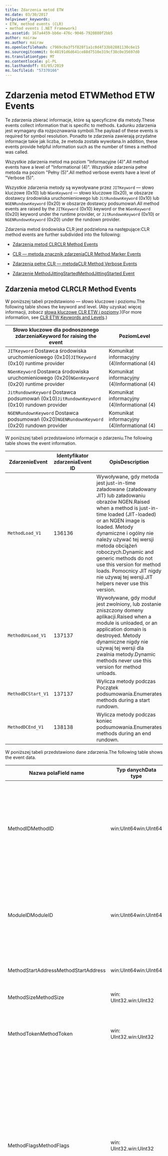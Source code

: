 ```yaml
---
title: Zdarzenia metod ETW
ms.date: 03/30/2017
helpviewer_keywords:
- ETW, method events (CLR)
- method events [.NET Framework]
ms.assetid: 167a4459-bb6e-476c-9046-7920880f2bb5
author: mairaw
ms.author: mairaw
ms.openlocfilehash: c7969c0a3f5f828f1a1c0d4f33b82881130c6e15
ms.sourcegitcommit: 0c48191d6d641ce88d7510e319cf38c0e35697d0
ms.translationtype: MT
ms.contentlocale: pl-PL
ms.lasthandoff: 03/05/2019
ms.locfileid: "57370166"
---
```

# <a name="method-etw-events"></a><span data-ttu-id="25e11-102">Zdarzenia metod ETW</span><span class="sxs-lookup"><span data-stu-id="25e11-102">Method ETW Events</span></span>

<a name="top"></a> <span data-ttu-id="25e11-103">Te zdarzenia zbierać informacje, które są specyficzne dla metody.</span><span class="sxs-lookup"><span data-stu-id="25e11-103">These events collect information that is specific to methods.</span></span> <span data-ttu-id="25e11-104">Ładunku zdarzenia jest wymagany dla rozpoznawania symboli.</span><span class="sxs-lookup"><span data-stu-id="25e11-104">The payload of these events is required for symbol resolution.</span></span> <span data-ttu-id="25e11-105">Ponadto te zdarzenia zawierają przydatne informacje takie jak liczba, że metoda została wywołana.</span><span class="sxs-lookup"><span data-stu-id="25e11-105">In addition, these events provide helpful information such as the number of times a method was called.</span></span>

<span data-ttu-id="25e11-106">Wszystkie zdarzenia metod ma poziom "Informacyjne (4)".</span><span class="sxs-lookup"><span data-stu-id="25e11-106">All method events have a level of "Informational (4)".</span></span> <span data-ttu-id="25e11-107">Wszystkie zdarzenia pełne metoda ma poziom "Pełny (5)".</span><span class="sxs-lookup"><span data-stu-id="25e11-107">All method verbose events have a level of "Verbose (5)".</span></span>

<span data-ttu-id="25e11-108">Wszystkie zdarzenia metody są wywoływane przez `JITKeyword` — słowo kluczowe (0x10) lub `NGenKeyword` — słowo kluczowe (0x20), w obszarze dostawcy środowiska uruchomieniowego lub `JitRundownKeyword` (0x10) lub `NGENRundownKeyword` (0x20) w obszarze dostawcy podsumowań.</span><span class="sxs-lookup"><span data-stu-id="25e11-108">All method events are raised by the `JITKeyword` (0x10) keyword or the `NGenKeyword` (0x20) keyword under the runtime provider, or `JitRundownKeyword` (0x10) or `NGENRundownKeyword` (0x20) under the rundown provider.</span></span>

<span data-ttu-id="25e11-109">Zdarzenia metod środowiska CLR jest podzielona na następujące:</span><span class="sxs-lookup"><span data-stu-id="25e11-109">CLR method events are further subdivided into the following:</span></span>

- [<span data-ttu-id="25e11-110">Zdarzenia metod CLR</span><span class="sxs-lookup"><span data-stu-id="25e11-110">CLR Method Events</span></span>](#clr_method_events)

- [<span data-ttu-id="25e11-111">CLR — metoda znacznik zdarzenia</span><span class="sxs-lookup"><span data-stu-id="25e11-111">CLR Method Marker Events</span></span>](#clr_method_marker_events)

- [<span data-ttu-id="25e11-112">Zdarzenia pełne CLR — metoda</span><span class="sxs-lookup"><span data-stu-id="25e11-112">CLR Method Verbose Events</span></span>](#clr_method_verbose_events)

- [<span data-ttu-id="25e11-113">Zdarzenie MethodJittingStarted</span><span class="sxs-lookup"><span data-stu-id="25e11-113">MethodJittingStarted Event</span></span>](#methodjittingstarted_event)

<a name="clr_method_events"></a>

## <a name="clr-method-events"></a><span data-ttu-id="25e11-114">Zdarzenia metod CLR</span><span class="sxs-lookup"><span data-stu-id="25e11-114">CLR Method Events</span></span>

<span data-ttu-id="25e11-115">W poniższej tabeli przedstawiono — słowo kluczowe i poziomu.</span><span class="sxs-lookup"><span data-stu-id="25e11-115">The following table shows the keyword and level.</span></span> <span data-ttu-id="25e11-116">(Aby uzyskać więcej informacji, zobacz [słowa kluczowe CLR ETW i poziomy](../../../docs/framework/performance/clr-etw-keywords-and-levels.md).)</span><span class="sxs-lookup"><span data-stu-id="25e11-116">(For more information, see [CLR ETW Keywords and Levels](../../../docs/framework/performance/clr-etw-keywords-and-levels.md).)</span></span>

|<span data-ttu-id="25e11-117">Słowo kluczowe dla podnoszonego zdarzenia</span><span class="sxs-lookup"><span data-stu-id="25e11-117">Keyword for raising the event</span></span>|<span data-ttu-id="25e11-118">Poziom</span><span class="sxs-lookup"><span data-stu-id="25e11-118">Level</span></span>|
|-----------------------------------|-----------|
|<span data-ttu-id="25e11-119">`JITKeyword` Dostawca środowiska uruchomieniowego (0x10)</span><span class="sxs-lookup"><span data-stu-id="25e11-119">`JITKeyword` (0x10) runtime provider</span></span>|<span data-ttu-id="25e11-120">Komunikat informacyjny (4)</span><span class="sxs-lookup"><span data-stu-id="25e11-120">Informational (4)</span></span>|
|<span data-ttu-id="25e11-121">`NGenKeyword` Dostawca środowiska uruchomieniowego (0x20)</span><span class="sxs-lookup"><span data-stu-id="25e11-121">`NGenKeyword` (0x20) runtime provider</span></span>|<span data-ttu-id="25e11-122">Komunikat informacyjny (4)</span><span class="sxs-lookup"><span data-stu-id="25e11-122">Informational (4)</span></span>|
|<span data-ttu-id="25e11-123">`JitRundownKeyword` Dostawca podsumowań (0x10)</span><span class="sxs-lookup"><span data-stu-id="25e11-123">`JitRundownKeyword` (0x10) rundown provider</span></span>|<span data-ttu-id="25e11-124">Komunikat informacyjny (4)</span><span class="sxs-lookup"><span data-stu-id="25e11-124">Informational (4)</span></span>|
|<span data-ttu-id="25e11-125">`NGENRundownKeyword` Dostawca podsumowań (0x20)</span><span class="sxs-lookup"><span data-stu-id="25e11-125">`NGENRundownKeyword` (0x20) rundown provider</span></span>|<span data-ttu-id="25e11-126">Komunikat informacyjny (4)</span><span class="sxs-lookup"><span data-stu-id="25e11-126">Informational (4)</span></span>|

<span data-ttu-id="25e11-127">W poniższej tabeli przedstawiono informacje o zdarzeniu.</span><span class="sxs-lookup"><span data-stu-id="25e11-127">The following table shows the event information.</span></span>

|<span data-ttu-id="25e11-128">Zdarzenie</span><span class="sxs-lookup"><span data-stu-id="25e11-128">Event</span></span>|<span data-ttu-id="25e11-129">Identyfikator zdarzenia</span><span class="sxs-lookup"><span data-stu-id="25e11-129">Event ID</span></span>|<span data-ttu-id="25e11-130">Opis</span><span class="sxs-lookup"><span data-stu-id="25e11-130">Description</span></span>|
|-----------|--------------|-----------------|
|`MethodLoad_V1`|<span data-ttu-id="25e11-131">136</span><span class="sxs-lookup"><span data-stu-id="25e11-131">136</span></span>|<span data-ttu-id="25e11-132">Wywoływane, gdy metoda jest just-in-time załadowane (załadowany JIT) lub załadowaniu obrazów NGEN.</span><span class="sxs-lookup"><span data-stu-id="25e11-132">Raised when a method is just-in-time loaded (JIT-loaded) or an NGEN image is loaded.</span></span> <span data-ttu-id="25e11-133">Metody dynamiczne i ogólny nie należy używać tej wersji metoda obciążeń roboczych.</span><span class="sxs-lookup"><span data-stu-id="25e11-133">Dynamic and generic methods do not use this version for method loads.</span></span> <span data-ttu-id="25e11-134">Pomocnicy JIT nigdy nie używaj tej wersji.</span><span class="sxs-lookup"><span data-stu-id="25e11-134">JIT helpers never use this version.</span></span>|
|`MethodUnLoad_V1`|<span data-ttu-id="25e11-135">137</span><span class="sxs-lookup"><span data-stu-id="25e11-135">137</span></span>|<span data-ttu-id="25e11-136">Wywoływane, gdy moduł jest zwolniony, lub zostanie zniszczony domeny aplikacji.</span><span class="sxs-lookup"><span data-stu-id="25e11-136">Raised when a module is unloaded, or an application domain is destroyed.</span></span> <span data-ttu-id="25e11-137">Metody dynamiczne nigdy nie używaj tej wersji dla zwalnia metody.</span><span class="sxs-lookup"><span data-stu-id="25e11-137">Dynamic methods never use this version for method unloads.</span></span>|
|`MethodDCStart_V1`|<span data-ttu-id="25e11-138">137</span><span class="sxs-lookup"><span data-stu-id="25e11-138">137</span></span>|<span data-ttu-id="25e11-139">Wylicza metody podczas Początek podsumowania.</span><span class="sxs-lookup"><span data-stu-id="25e11-139">Enumerates methods during a start rundown.</span></span>|
|`MethodDCEnd_V1`|<span data-ttu-id="25e11-140">138</span><span class="sxs-lookup"><span data-stu-id="25e11-140">138</span></span>|<span data-ttu-id="25e11-141">Wylicza metody podczas koniec podsumowania.</span><span class="sxs-lookup"><span data-stu-id="25e11-141">Enumerates methods during an end rundown.</span></span>|

<span data-ttu-id="25e11-142">W poniższej tabeli przedstawiono dane zdarzenia.</span><span class="sxs-lookup"><span data-stu-id="25e11-142">The following table shows the event data.</span></span>

|<span data-ttu-id="25e11-143">Nazwa pola</span><span class="sxs-lookup"><span data-stu-id="25e11-143">Field name</span></span>|<span data-ttu-id="25e11-144">Typ danych</span><span class="sxs-lookup"><span data-stu-id="25e11-144">Data type</span></span>|<span data-ttu-id="25e11-145">Opis</span><span class="sxs-lookup"><span data-stu-id="25e11-145">Description</span></span>|
|----------------|---------------|-----------------|
|<span data-ttu-id="25e11-146">MethodID</span><span class="sxs-lookup"><span data-stu-id="25e11-146">MethodID</span></span>|<span data-ttu-id="25e11-147">win:UInt64</span><span class="sxs-lookup"><span data-stu-id="25e11-147">win:UInt64</span></span>|<span data-ttu-id="25e11-148">Unikatowy identyfikator metody.</span><span class="sxs-lookup"><span data-stu-id="25e11-148">Unique identifier of a method.</span></span> <span data-ttu-id="25e11-149">Dla metody pomocnika JIT to jest równa adres początkowy metody.</span><span class="sxs-lookup"><span data-stu-id="25e11-149">For JIT helper methods, this is set to the start address of the method.</span></span>|
|<span data-ttu-id="25e11-150">ModuleID</span><span class="sxs-lookup"><span data-stu-id="25e11-150">ModuleID</span></span>|<span data-ttu-id="25e11-151">win:UInt64</span><span class="sxs-lookup"><span data-stu-id="25e11-151">win:UInt64</span></span>|<span data-ttu-id="25e11-152">Identyfikator modułu, do którego ta metoda należy (od 0 do pomocników JIT).</span><span class="sxs-lookup"><span data-stu-id="25e11-152">Identifier of the module to which this method belongs (0 for JIT helpers).</span></span>|
|<span data-ttu-id="25e11-153">MethodStartAddress</span><span class="sxs-lookup"><span data-stu-id="25e11-153">MethodStartAddress</span></span>|<span data-ttu-id="25e11-154">win:UInt64</span><span class="sxs-lookup"><span data-stu-id="25e11-154">win:UInt64</span></span>|<span data-ttu-id="25e11-155">Początkowy adres metody.</span><span class="sxs-lookup"><span data-stu-id="25e11-155">Start address of the method.</span></span>|
|<span data-ttu-id="25e11-156">MethodSize</span><span class="sxs-lookup"><span data-stu-id="25e11-156">MethodSize</span></span>|<span data-ttu-id="25e11-157">win: UInt32.</span><span class="sxs-lookup"><span data-stu-id="25e11-157">win:UInt32</span></span>|<span data-ttu-id="25e11-158">Rozmiar metody.</span><span class="sxs-lookup"><span data-stu-id="25e11-158">Size of the method.</span></span>|
|<span data-ttu-id="25e11-159">MethodToken</span><span class="sxs-lookup"><span data-stu-id="25e11-159">MethodToken</span></span>|<span data-ttu-id="25e11-160">win: UInt32.</span><span class="sxs-lookup"><span data-stu-id="25e11-160">win:UInt32</span></span>|<span data-ttu-id="25e11-161">0 w przypadku dynamicznych metod i pomocników JIT.</span><span class="sxs-lookup"><span data-stu-id="25e11-161">0 for dynamic methods and JIT helpers.</span></span>|
|<span data-ttu-id="25e11-162">MethodFlags</span><span class="sxs-lookup"><span data-stu-id="25e11-162">MethodFlags</span></span>|<span data-ttu-id="25e11-163">win: UInt32.</span><span class="sxs-lookup"><span data-stu-id="25e11-163">win:UInt32</span></span>|<span data-ttu-id="25e11-164">0x1: Metoda dynamiczna.</span><span class="sxs-lookup"><span data-stu-id="25e11-164">0x1: Dynamic method.</span></span><br /><br /> <span data-ttu-id="25e11-165">0x2: Metody rodzajowej.</span><span class="sxs-lookup"><span data-stu-id="25e11-165">0x2: Generic method.</span></span><br /><br /> <span data-ttu-id="25e11-166">0x4: Metoda kod kompilowany dokładnie na czas (w przeciwnym razie NGEN obrazu natywnego kodu).</span><span class="sxs-lookup"><span data-stu-id="25e11-166">0x4: JIT-compiled code method (otherwise NGEN native image code).</span></span><br /><br /> <span data-ttu-id="25e11-167">0x8: Metoda pomocnika.</span><span class="sxs-lookup"><span data-stu-id="25e11-167">0x8: Helper method.</span></span>|
|<span data-ttu-id="25e11-168">ClrInstanceID</span><span class="sxs-lookup"><span data-stu-id="25e11-168">ClrInstanceID</span></span>|<span data-ttu-id="25e11-169">win: UInt16.</span><span class="sxs-lookup"><span data-stu-id="25e11-169">win:UInt16</span></span>|<span data-ttu-id="25e11-170">Unikatowy identyfikator wystąpienia CLR lub CoreCLR.</span><span class="sxs-lookup"><span data-stu-id="25e11-170">Unique ID for the instance of CLR or CoreCLR.</span></span>|

[<span data-ttu-id="25e11-171">Powrót do początku</span><span class="sxs-lookup"><span data-stu-id="25e11-171">Back to top</span></span>](#top)

<a name="clr_method_marker_events"></a>

## <a name="clr-method-marker-events"></a><span data-ttu-id="25e11-172">CLR — metoda znacznik zdarzenia</span><span class="sxs-lookup"><span data-stu-id="25e11-172">CLR Method Marker Events</span></span>

<span data-ttu-id="25e11-173">Te zdarzenia są wywoływane tylko w obszarze dostawcy podsumowań.</span><span class="sxs-lookup"><span data-stu-id="25e11-173">These events are raised only under the rundown provider.</span></span> <span data-ttu-id="25e11-174">One oznaczającego koniec metody wyliczania podczas rozpoczęcia lub zakończenia podsumowania.</span><span class="sxs-lookup"><span data-stu-id="25e11-174">They signify the end of method enumeration during a start or end rundown.</span></span> <span data-ttu-id="25e11-175">(Oznacza to, że są one inicjowane po `NGENRundownKeyword`, `JitRundownKeyword`, `LoaderRundownKeyword`, lub `AppDomainResourceManagementRundownKeyword` — słowo kluczowe jest włączony.)</span><span class="sxs-lookup"><span data-stu-id="25e11-175">(That is, they are raised when the `NGENRundownKeyword`, `JitRundownKeyword`, `LoaderRundownKeyword`, or `AppDomainResourceManagementRundownKeyword` keyword is enabled.)</span></span>

<span data-ttu-id="25e11-176">W poniższej tabeli przedstawiono — słowo kluczowe i poziomu.</span><span class="sxs-lookup"><span data-stu-id="25e11-176">The following table shows the keyword and level.</span></span>

|<span data-ttu-id="25e11-177">Słowo kluczowe dla podnoszonego zdarzenia</span><span class="sxs-lookup"><span data-stu-id="25e11-177">Keyword for raising the event</span></span>|<span data-ttu-id="25e11-178">Poziom</span><span class="sxs-lookup"><span data-stu-id="25e11-178">Level</span></span>|
|-----------------------------------|-----------|
|<span data-ttu-id="25e11-179">`AppDomainResourceManagementRundownKeyword` Dostawca podsumowań (0x800)</span><span class="sxs-lookup"><span data-stu-id="25e11-179">`AppDomainResourceManagementRundownKeyword` (0x800) rundown provider</span></span>|<span data-ttu-id="25e11-180">Komunikat informacyjny (4)</span><span class="sxs-lookup"><span data-stu-id="25e11-180">Informational (4)</span></span>|
|<span data-ttu-id="25e11-181">`JitRundownKeyword` Dostawca podsumowań (0x10)</span><span class="sxs-lookup"><span data-stu-id="25e11-181">`JitRundownKeyword` (0x10) rundown provider</span></span>|<span data-ttu-id="25e11-182">Komunikat informacyjny (4)</span><span class="sxs-lookup"><span data-stu-id="25e11-182">Informational (4)</span></span>|
|<span data-ttu-id="25e11-183">`NGENRundownKeyword` Dostawca podsumowań (0x20)</span><span class="sxs-lookup"><span data-stu-id="25e11-183">`NGENRundownKeyword` (0x20) rundown provider</span></span>|<span data-ttu-id="25e11-184">Komunikat informacyjny (4)</span><span class="sxs-lookup"><span data-stu-id="25e11-184">Informational (4)</span></span>|

<span data-ttu-id="25e11-185">W poniższej tabeli przedstawiono informacje o zdarzeniu.</span><span class="sxs-lookup"><span data-stu-id="25e11-185">The following table shows the event information.</span></span>

|<span data-ttu-id="25e11-186">Zdarzenie</span><span class="sxs-lookup"><span data-stu-id="25e11-186">Event</span></span>|<span data-ttu-id="25e11-187">Identyfikator zdarzenia</span><span class="sxs-lookup"><span data-stu-id="25e11-187">Event ID</span></span>|<span data-ttu-id="25e11-188">Opis</span><span class="sxs-lookup"><span data-stu-id="25e11-188">Description</span></span>|
|-----------|--------------|----------------|
|`DCStartInit_V1`|<span data-ttu-id="25e11-189">147</span><span class="sxs-lookup"><span data-stu-id="25e11-189">147</span></span>|<span data-ttu-id="25e11-190">Wysłane przed rozpoczęciem wyliczania podczas Początek podsumowania.</span><span class="sxs-lookup"><span data-stu-id="25e11-190">Sent before the start of the enumeration during a start rundown.</span></span>|
|`DCStartComplete_V1`|<span data-ttu-id="25e11-191">145</span><span class="sxs-lookup"><span data-stu-id="25e11-191">145</span></span>|<span data-ttu-id="25e11-192">Wysyłane na koniec wyliczenia podczas Początek podsumowania.</span><span class="sxs-lookup"><span data-stu-id="25e11-192">Sent at the end of the enumeration during a start rundown.</span></span>|
|`DCEndInit_V1`|<span data-ttu-id="25e11-193">148</span><span class="sxs-lookup"><span data-stu-id="25e11-193">148</span></span>|<span data-ttu-id="25e11-194">Wysłane przed rozpoczęciem wyliczania podczas koniec podsumowania.</span><span class="sxs-lookup"><span data-stu-id="25e11-194">Sent before the start of the enumeration during an end rundown.</span></span>|
|`DCEndComplete_V1`|<span data-ttu-id="25e11-195">146</span><span class="sxs-lookup"><span data-stu-id="25e11-195">146</span></span>|<span data-ttu-id="25e11-196">Wysyłane na koniec wyliczenia podczas koniec podsumowania.</span><span class="sxs-lookup"><span data-stu-id="25e11-196">Sent at the end of the enumeration during an end rundown.</span></span>|

<span data-ttu-id="25e11-197">W poniższej tabeli przedstawiono dane zdarzenia.</span><span class="sxs-lookup"><span data-stu-id="25e11-197">The following table shows the event data.</span></span>

|<span data-ttu-id="25e11-198">Nazwa pola</span><span class="sxs-lookup"><span data-stu-id="25e11-198">Field name</span></span>|<span data-ttu-id="25e11-199">Typ danych</span><span class="sxs-lookup"><span data-stu-id="25e11-199">Data type</span></span>|<span data-ttu-id="25e11-200">Opis</span><span class="sxs-lookup"><span data-stu-id="25e11-200">Description</span></span>|
|----------------|---------------|-----------------|
|<span data-ttu-id="25e11-201">ClrInstanceID</span><span class="sxs-lookup"><span data-stu-id="25e11-201">ClrInstanceID</span></span>|<span data-ttu-id="25e11-202">win: UInt16.</span><span class="sxs-lookup"><span data-stu-id="25e11-202">win:UInt16</span></span>|<span data-ttu-id="25e11-203">Unikatowy identyfikator wystąpienia CLR lub CoreCLR.</span><span class="sxs-lookup"><span data-stu-id="25e11-203">Unique ID for the instance of CLR or CoreCLR.</span></span>|

[<span data-ttu-id="25e11-204">Powrót do początku</span><span class="sxs-lookup"><span data-stu-id="25e11-204">Back to top</span></span>](#top)

<a name="clr_method_verbose_events"></a>

## <a name="clr-method-verbose-events"></a><span data-ttu-id="25e11-205">Zdarzenia pełne CLR — metoda</span><span class="sxs-lookup"><span data-stu-id="25e11-205">CLR Method Verbose Events</span></span>

<span data-ttu-id="25e11-206">W poniższej tabeli przedstawiono — słowo kluczowe i poziomu.</span><span class="sxs-lookup"><span data-stu-id="25e11-206">The following table shows the keyword and level.</span></span>

|<span data-ttu-id="25e11-207">Słowo kluczowe dla podnoszonego zdarzenia</span><span class="sxs-lookup"><span data-stu-id="25e11-207">Keyword for raising the event</span></span>|<span data-ttu-id="25e11-208">Poziom</span><span class="sxs-lookup"><span data-stu-id="25e11-208">Level</span></span>|
|-----------------------------------|-----------|
|<span data-ttu-id="25e11-209">`JITKeyword` Dostawca środowiska uruchomieniowego (0x10)</span><span class="sxs-lookup"><span data-stu-id="25e11-209">`JITKeyword` (0x10) runtime provider</span></span>|<span data-ttu-id="25e11-210">Pełne (5)</span><span class="sxs-lookup"><span data-stu-id="25e11-210">Verbose (5)</span></span>|
|<span data-ttu-id="25e11-211">`NGenKeyword` Dostawca środowiska uruchomieniowego (0x20)</span><span class="sxs-lookup"><span data-stu-id="25e11-211">`NGenKeyword` (0x20) runtime provider</span></span>|<span data-ttu-id="25e11-212">Pełne (5)</span><span class="sxs-lookup"><span data-stu-id="25e11-212">Verbose (5)</span></span>|
|<span data-ttu-id="25e11-213">`JitRundownKeyword` Dostawca podsumowań (0x10)</span><span class="sxs-lookup"><span data-stu-id="25e11-213">`JitRundownKeyword` (0x10) rundown provider</span></span>|<span data-ttu-id="25e11-214">Pełne (5)</span><span class="sxs-lookup"><span data-stu-id="25e11-214">Verbose (5)</span></span>|
|<span data-ttu-id="25e11-215">`NGENRundownKeyword` Dostawca podsumowań (0x20)</span><span class="sxs-lookup"><span data-stu-id="25e11-215">`NGENRundownKeyword` (0x20) rundown provider</span></span>|<span data-ttu-id="25e11-216">Pełne (5)</span><span class="sxs-lookup"><span data-stu-id="25e11-216">Verbose (5)</span></span>|

<span data-ttu-id="25e11-217">W poniższej tabeli przedstawiono informacje o zdarzeniu.</span><span class="sxs-lookup"><span data-stu-id="25e11-217">The following table shows the event information.</span></span>

|<span data-ttu-id="25e11-218">Zdarzenie</span><span class="sxs-lookup"><span data-stu-id="25e11-218">Event</span></span>|<span data-ttu-id="25e11-219">Identyfikator zdarzenia</span><span class="sxs-lookup"><span data-stu-id="25e11-219">Event ID</span></span>|<span data-ttu-id="25e11-220">Opis</span><span class="sxs-lookup"><span data-stu-id="25e11-220">Description</span></span>|
|-----------|--------------|-----------------|
|`MethodLoadVerbose_V1`|<span data-ttu-id="25e11-221">143</span><span class="sxs-lookup"><span data-stu-id="25e11-221">143</span></span>|<span data-ttu-id="25e11-222">Wywoływane, gdy metoda jest załadowana w trybie JIT lub załadowaniu obrazów NGEN.</span><span class="sxs-lookup"><span data-stu-id="25e11-222">Raised when a method is JIT-loaded or an NGEN image is loaded.</span></span> <span data-ttu-id="25e11-223">Metody dynamiczne i ogólny zawsze używaj tej wersji metoda obciążeń.</span><span class="sxs-lookup"><span data-stu-id="25e11-223">Dynamic and generic methods always use this version for method loads.</span></span> <span data-ttu-id="25e11-224">Pomocnicy JIT zawsze używać tej wersji.</span><span class="sxs-lookup"><span data-stu-id="25e11-224">JIT helpers always use this version.</span></span>|
|`MethodUnLoadVerbose_V1`|<span data-ttu-id="25e11-225">144</span><span class="sxs-lookup"><span data-stu-id="25e11-225">144</span></span>|<span data-ttu-id="25e11-226">Wywoływane, gdy metoda dynamiczna jest niszczony, moduł jest zwalniana lub domeny aplikacji jest niszczona.</span><span class="sxs-lookup"><span data-stu-id="25e11-226">Raised when a dynamic method is destroyed, a module is unloaded, or an application domain is destroyed.</span></span> <span data-ttu-id="25e11-227">Metody dynamiczne zawsze używaj tej wersji metoda zwalnia.</span><span class="sxs-lookup"><span data-stu-id="25e11-227">Dynamic methods always use this version for method unloads.</span></span>|
|`MethodDCStartVerbose_V1`|<span data-ttu-id="25e11-228">141</span><span class="sxs-lookup"><span data-stu-id="25e11-228">141</span></span>|<span data-ttu-id="25e11-229">Wylicza metody podczas Początek podsumowania.</span><span class="sxs-lookup"><span data-stu-id="25e11-229">Enumerates methods during a start rundown.</span></span>|
|`MethodDCEndVerbose_V1`|<span data-ttu-id="25e11-230">142</span><span class="sxs-lookup"><span data-stu-id="25e11-230">142</span></span>|<span data-ttu-id="25e11-231">Wylicza metody podczas koniec podsumowania.</span><span class="sxs-lookup"><span data-stu-id="25e11-231">Enumerates methods during an end rundown.</span></span>|

<span data-ttu-id="25e11-232">W poniższej tabeli przedstawiono dane zdarzenia.</span><span class="sxs-lookup"><span data-stu-id="25e11-232">The following table shows the event data.</span></span>

|<span data-ttu-id="25e11-233">Nazwa pola</span><span class="sxs-lookup"><span data-stu-id="25e11-233">Field name</span></span>|<span data-ttu-id="25e11-234">Typ danych</span><span class="sxs-lookup"><span data-stu-id="25e11-234">Data type</span></span>|<span data-ttu-id="25e11-235">Opis</span><span class="sxs-lookup"><span data-stu-id="25e11-235">Description</span></span>|
|----------------|---------------|-----------------|
|<span data-ttu-id="25e11-236">MethodID</span><span class="sxs-lookup"><span data-stu-id="25e11-236">MethodID</span></span>|<span data-ttu-id="25e11-237">win:UInt64</span><span class="sxs-lookup"><span data-stu-id="25e11-237">win:UInt64</span></span>|<span data-ttu-id="25e11-238">Unikatowy identyfikator metody.</span><span class="sxs-lookup"><span data-stu-id="25e11-238">Unique identifier of the method.</span></span> <span data-ttu-id="25e11-239">Ustaw adres początkowy metody dla metod pomocniczych JIT.</span><span class="sxs-lookup"><span data-stu-id="25e11-239">For JIT helper methods, set to the start address of the method.</span></span>|
|<span data-ttu-id="25e11-240">ModuleID</span><span class="sxs-lookup"><span data-stu-id="25e11-240">ModuleID</span></span>|<span data-ttu-id="25e11-241">win:UInt64</span><span class="sxs-lookup"><span data-stu-id="25e11-241">win:UInt64</span></span>|<span data-ttu-id="25e11-242">Identyfikator modułu, do którego ta metoda należy (od 0 do pomocników JIT).</span><span class="sxs-lookup"><span data-stu-id="25e11-242">Identifier of the module to which this method belongs (0 for JIT helpers).</span></span>|
|<span data-ttu-id="25e11-243">MethodStartAddress</span><span class="sxs-lookup"><span data-stu-id="25e11-243">MethodStartAddress</span></span>|<span data-ttu-id="25e11-244">win:UInt64</span><span class="sxs-lookup"><span data-stu-id="25e11-244">win:UInt64</span></span>|<span data-ttu-id="25e11-245">Adres początkowy.</span><span class="sxs-lookup"><span data-stu-id="25e11-245">Start address.</span></span>|
|<span data-ttu-id="25e11-246">MethodSize</span><span class="sxs-lookup"><span data-stu-id="25e11-246">MethodSize</span></span>|<span data-ttu-id="25e11-247">win: UInt32.</span><span class="sxs-lookup"><span data-stu-id="25e11-247">win:UInt32</span></span>|<span data-ttu-id="25e11-248">Metoda długość.</span><span class="sxs-lookup"><span data-stu-id="25e11-248">Method length.</span></span>|
|<span data-ttu-id="25e11-249">MethodToken</span><span class="sxs-lookup"><span data-stu-id="25e11-249">MethodToken</span></span>|<span data-ttu-id="25e11-250">win: UInt32.</span><span class="sxs-lookup"><span data-stu-id="25e11-250">win:UInt32</span></span>|<span data-ttu-id="25e11-251">0 w przypadku dynamicznych metod i pomocników JIT.</span><span class="sxs-lookup"><span data-stu-id="25e11-251">0 for dynamic methods and JIT helpers.</span></span>|
|<span data-ttu-id="25e11-252">MethodFlags</span><span class="sxs-lookup"><span data-stu-id="25e11-252">MethodFlags</span></span>|<span data-ttu-id="25e11-253">win: UInt32.</span><span class="sxs-lookup"><span data-stu-id="25e11-253">win:UInt32</span></span>|<span data-ttu-id="25e11-254">0x1: Metoda dynamiczna.</span><span class="sxs-lookup"><span data-stu-id="25e11-254">0x1: Dynamic method.</span></span><br /><br /> <span data-ttu-id="25e11-255">0x2: Metody rodzajowej.</span><span class="sxs-lookup"><span data-stu-id="25e11-255">0x2: Generic method.</span></span><br /><br /> <span data-ttu-id="25e11-256">0x4: Metoda kompilowanego dokładnie na czas (w przeciwnym razie wygenerowane przez NGen.exe)</span><span class="sxs-lookup"><span data-stu-id="25e11-256">0x4: JIT-compiled method (otherwise, generated by NGen.exe)</span></span><br /><br /> <span data-ttu-id="25e11-257">0x8: Metoda pomocnika.</span><span class="sxs-lookup"><span data-stu-id="25e11-257">0x8: Helper method.</span></span>|
|<span data-ttu-id="25e11-258">MethodNameSpace</span><span class="sxs-lookup"><span data-stu-id="25e11-258">MethodNameSpace</span></span>|<span data-ttu-id="25e11-259">win:UnicodeString</span><span class="sxs-lookup"><span data-stu-id="25e11-259">win:UnicodeString</span></span>|<span data-ttu-id="25e11-260">Nazwa przestrzeni nazw pełnej powiązany z metodą.</span><span class="sxs-lookup"><span data-stu-id="25e11-260">Full namespace name associated with the method.</span></span>|
|<span data-ttu-id="25e11-261">MethodName</span><span class="sxs-lookup"><span data-stu-id="25e11-261">MethodName</span></span>|<span data-ttu-id="25e11-262">win:UnicodeString</span><span class="sxs-lookup"><span data-stu-id="25e11-262">win:UnicodeString</span></span>|<span data-ttu-id="25e11-263">Pełna nazwa klasy powiązany z metodą.</span><span class="sxs-lookup"><span data-stu-id="25e11-263">Full class name associated with the method.</span></span>|
|<span data-ttu-id="25e11-264">MethodSignature</span><span class="sxs-lookup"><span data-stu-id="25e11-264">MethodSignature</span></span>|<span data-ttu-id="25e11-265">win:UnicodeString</span><span class="sxs-lookup"><span data-stu-id="25e11-265">win:UnicodeString</span></span>|<span data-ttu-id="25e11-266">Podpis metody (rozdzielana przecinkami lista nazw typu).</span><span class="sxs-lookup"><span data-stu-id="25e11-266">Signature of the method (comma-separated list of type names).</span></span>|
|<span data-ttu-id="25e11-267">ClrInstanceID</span><span class="sxs-lookup"><span data-stu-id="25e11-267">ClrInstanceID</span></span>|<span data-ttu-id="25e11-268">win: UInt16.</span><span class="sxs-lookup"><span data-stu-id="25e11-268">win:UInt16</span></span>|<span data-ttu-id="25e11-269">Unikatowy identyfikator wystąpienia CLR lub CoreCLR.</span><span class="sxs-lookup"><span data-stu-id="25e11-269">Unique ID for the instance of CLR or CoreCLR.</span></span>|

[<span data-ttu-id="25e11-270">Powrót do początku</span><span class="sxs-lookup"><span data-stu-id="25e11-270">Back to top</span></span>](#top)

<a name="methodjittingstarted_event"></a>

## <a name="methodjittingstarted-event"></a><span data-ttu-id="25e11-271">Zdarzenie MethodJittingStarted</span><span class="sxs-lookup"><span data-stu-id="25e11-271">MethodJittingStarted Event</span></span>

<span data-ttu-id="25e11-272">W poniższej tabeli przedstawiono — słowo kluczowe i poziomu.</span><span class="sxs-lookup"><span data-stu-id="25e11-272">The following table shows the keyword and level.</span></span>

|<span data-ttu-id="25e11-273">Słowo kluczowe dla podnoszonego zdarzenia</span><span class="sxs-lookup"><span data-stu-id="25e11-273">Keyword for raising the event</span></span>|<span data-ttu-id="25e11-274">Poziom</span><span class="sxs-lookup"><span data-stu-id="25e11-274">Level</span></span>|
|-----------------------------------|-----------|
|<span data-ttu-id="25e11-275">`JITKeyword` Dostawca środowiska uruchomieniowego (0x10)</span><span class="sxs-lookup"><span data-stu-id="25e11-275">`JITKeyword` (0x10) runtime provider</span></span>|<span data-ttu-id="25e11-276">Pełne (5)</span><span class="sxs-lookup"><span data-stu-id="25e11-276">Verbose (5)</span></span>|
|<span data-ttu-id="25e11-277">`NGenKeyword` Dostawca środowiska uruchomieniowego (0x20)</span><span class="sxs-lookup"><span data-stu-id="25e11-277">`NGenKeyword` (0x20) runtime provider</span></span>|<span data-ttu-id="25e11-278">Pełne (5)</span><span class="sxs-lookup"><span data-stu-id="25e11-278">Verbose (5)</span></span>|
|<span data-ttu-id="25e11-279">`JitRundownKeyword` Dostawca podsumowań (0x10)</span><span class="sxs-lookup"><span data-stu-id="25e11-279">`JitRundownKeyword` (0x10) rundown provider</span></span>|<span data-ttu-id="25e11-280">Pełne (5)</span><span class="sxs-lookup"><span data-stu-id="25e11-280">Verbose (5)</span></span>|
|<span data-ttu-id="25e11-281">`NGENRundownKeyword` Dostawca podsumowań (0x20)</span><span class="sxs-lookup"><span data-stu-id="25e11-281">`NGENRundownKeyword` (0x20) rundown provider</span></span>|<span data-ttu-id="25e11-282">Pełne (5)</span><span class="sxs-lookup"><span data-stu-id="25e11-282">Verbose (5)</span></span>|

<span data-ttu-id="25e11-283">W poniższej tabeli przedstawiono informacje o zdarzeniu.</span><span class="sxs-lookup"><span data-stu-id="25e11-283">The following table shows the event information.</span></span>

|<span data-ttu-id="25e11-284">Zdarzenie</span><span class="sxs-lookup"><span data-stu-id="25e11-284">Event</span></span>|<span data-ttu-id="25e11-285">Identyfikator zdarzenia</span><span class="sxs-lookup"><span data-stu-id="25e11-285">Event ID</span></span>|<span data-ttu-id="25e11-286">Opis</span><span class="sxs-lookup"><span data-stu-id="25e11-286">Description</span></span>|
|-----------|--------------|-----------------|
|`MethodJittingStarted`|<span data-ttu-id="25e11-287">145</span><span class="sxs-lookup"><span data-stu-id="25e11-287">145</span></span>|<span data-ttu-id="25e11-288">Wywoływane, gdy metoda jest kompilowany dokładnie na czas.</span><span class="sxs-lookup"><span data-stu-id="25e11-288">Raised when a method is being JIT-compiled.</span></span>|

<span data-ttu-id="25e11-289">W poniższej tabeli przedstawiono dane zdarzenia.</span><span class="sxs-lookup"><span data-stu-id="25e11-289">The following table shows the event data.</span></span>

|<span data-ttu-id="25e11-290">Nazwa pola</span><span class="sxs-lookup"><span data-stu-id="25e11-290">Field name</span></span>|<span data-ttu-id="25e11-291">Typ danych</span><span class="sxs-lookup"><span data-stu-id="25e11-291">Data type</span></span>|<span data-ttu-id="25e11-292">Opis</span><span class="sxs-lookup"><span data-stu-id="25e11-292">Description</span></span>|
|----------------|---------------|-----------------|
|<span data-ttu-id="25e11-293">MethodID</span><span class="sxs-lookup"><span data-stu-id="25e11-293">MethodID</span></span>|<span data-ttu-id="25e11-294">win:UInt64</span><span class="sxs-lookup"><span data-stu-id="25e11-294">win:UInt64</span></span>|<span data-ttu-id="25e11-295">Unikatowy identyfikator metody.</span><span class="sxs-lookup"><span data-stu-id="25e11-295">Unique identifier of the method.</span></span>|
|<span data-ttu-id="25e11-296">ModuleID</span><span class="sxs-lookup"><span data-stu-id="25e11-296">ModuleID</span></span>|<span data-ttu-id="25e11-297">win:UInt64</span><span class="sxs-lookup"><span data-stu-id="25e11-297">win:UInt64</span></span>|<span data-ttu-id="25e11-298">Identyfikator modułu, do której należy ta metoda.</span><span class="sxs-lookup"><span data-stu-id="25e11-298">Identifier of the module to which this method belongs.</span></span>|
|<span data-ttu-id="25e11-299">MethodToken</span><span class="sxs-lookup"><span data-stu-id="25e11-299">MethodToken</span></span>|<span data-ttu-id="25e11-300">win: UInt32.</span><span class="sxs-lookup"><span data-stu-id="25e11-300">win:UInt32</span></span>|<span data-ttu-id="25e11-301">0 w przypadku dynamicznych metod i pomocników JIT.</span><span class="sxs-lookup"><span data-stu-id="25e11-301">0 for dynamic methods and JIT helpers.</span></span>|
|<span data-ttu-id="25e11-302">MethodILSize</span><span class="sxs-lookup"><span data-stu-id="25e11-302">MethodILSize</span></span>|<span data-ttu-id="25e11-303">win: UInt32.</span><span class="sxs-lookup"><span data-stu-id="25e11-303">win:UInt32</span></span>|<span data-ttu-id="25e11-304">Rozmiar języka Microsoft intermediate language (MSIL) metody, która jest kompilowany dokładnie na czas.</span><span class="sxs-lookup"><span data-stu-id="25e11-304">The size of the Microsoft intermediate language (MSIL) for the method that is being JIT-compiled.</span></span>|
|<span data-ttu-id="25e11-305">MethodNameSpace</span><span class="sxs-lookup"><span data-stu-id="25e11-305">MethodNameSpace</span></span>|<span data-ttu-id="25e11-306">win:UnicodeString</span><span class="sxs-lookup"><span data-stu-id="25e11-306">win:UnicodeString</span></span>|<span data-ttu-id="25e11-307">Pełna nazwa klasy powiązany z metodą.</span><span class="sxs-lookup"><span data-stu-id="25e11-307">Full class name associated with the method.</span></span>|
|<span data-ttu-id="25e11-308">MethodName</span><span class="sxs-lookup"><span data-stu-id="25e11-308">MethodName</span></span>|<span data-ttu-id="25e11-309">win:UnicodeString</span><span class="sxs-lookup"><span data-stu-id="25e11-309">win:UnicodeString</span></span>|<span data-ttu-id="25e11-310">Nazwa metody.</span><span class="sxs-lookup"><span data-stu-id="25e11-310">Name of the method.</span></span>|
|<span data-ttu-id="25e11-311">MethodSignature</span><span class="sxs-lookup"><span data-stu-id="25e11-311">MethodSignature</span></span>|<span data-ttu-id="25e11-312">win:UnicodeString</span><span class="sxs-lookup"><span data-stu-id="25e11-312">win:UnicodeString</span></span>|<span data-ttu-id="25e11-313">Podpis metody (rozdzielana przecinkami lista nazw typu).</span><span class="sxs-lookup"><span data-stu-id="25e11-313">Signature of the method (comma-separated list of type names).</span></span>|
|<span data-ttu-id="25e11-314">ClrInstanceID</span><span class="sxs-lookup"><span data-stu-id="25e11-314">ClrInstanceID</span></span>|<span data-ttu-id="25e11-315">win: UInt16.</span><span class="sxs-lookup"><span data-stu-id="25e11-315">win:UInt16</span></span>|<span data-ttu-id="25e11-316">Unikatowy identyfikator wystąpienia CLR lub CoreCLR.</span><span class="sxs-lookup"><span data-stu-id="25e11-316">Unique ID for the instance of CLR or CoreCLR.</span></span>|

## <a name="see-also"></a><span data-ttu-id="25e11-317">Zobacz także</span><span class="sxs-lookup"><span data-stu-id="25e11-317">See also</span></span>

- [<span data-ttu-id="25e11-318">Zdarzenia CLR ETW</span><span class="sxs-lookup"><span data-stu-id="25e11-318">CLR ETW Events</span></span>](../../../docs/framework/performance/clr-etw-events.md)
